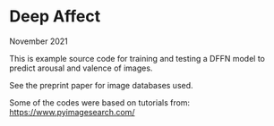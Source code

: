 # Deep Affect

November 2021

This is example source code for training and testing a DFFN model to predict arousal and valence of images.

See the preprint paper for image databases used.

Some of the codes were based on tutorials from:
https://www.pyimagesearch.com/


